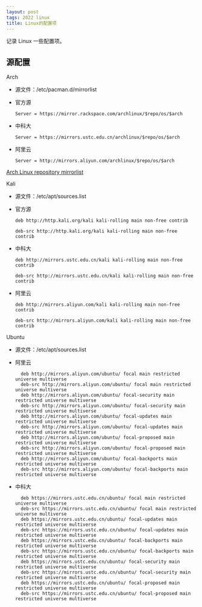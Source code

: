 ```yaml
---
layout: post
tags: 2022 linux
title: Linux的配置项
---
```


记录 Linux 一些配置项。

## 源配置

Arch

- 源文件：/etc/pacman.d/mirrorlist
- 官方源

  `Server = https://mirror.rackspace.com/archlinux/$repo/os/$arch`

- 中科大

  `Server = https://mirrors.ustc.edu.cn/archlinux/$repo/os/$arch`

- 阿里云

  `Server = http://mirrors.aliyun.com/archlinux/$repo/os/$arch`

[Arch Linux repository mirrorlist](https://archlinux.org/mirrorlist/all/https/)

Kali

- 源文件：/etc/apt/sources.list
- 官方源

  `deb http://http.kali.org/kali kali-rolling main non-free contrib`

  `deb-src http://http.kali.org/kali kali-rolling main non-free contrib`

- 中科大

  `deb http://mirrors.ustc.edu.cn/kali kali-rolling main non-free contrib`

  `deb-src http://mirrors.ustc.edu.cn/kali kali-rolling main non-free contrib`

- 阿里云

  `deb http://mirrors.aliyun.com/kali kali-rolling main non-free contrib`

  `deb-src http://mirrors.aliyun.com/kali kali-rolling main non-free contrib`

Ubuntu

- 源文件：/etc/apt/sources.list

- 阿里云

  ```plain
    deb http://mirrors.aliyun.com/ubuntu/ focal main restricted universe multiverse
    deb-src http://mirrors.aliyun.com/ubuntu/ focal main restricted universe multiverse
    deb http://mirrors.aliyun.com/ubuntu/ focal-security main restricted universe multiverse
    deb-src http://mirrors.aliyun.com/ubuntu/ focal-security main restricted universe multiverse
    deb http://mirrors.aliyun.com/ubuntu/ focal-updates main restricted universe multiverse
    deb-src http://mirrors.aliyun.com/ubuntu/ focal-updates main restricted universe multiverse
    deb http://mirrors.aliyun.com/ubuntu/ focal-proposed main restricted universe multiverse
    deb-src http://mirrors.aliyun.com/ubuntu/ focal-proposed main restricted universe multiverse
    deb http://mirrors.aliyun.com/ubuntu/ focal-backports main restricted universe multiverse
    deb-src http://mirrors.aliyun.com/ubuntu/ focal-backports main restricted universe multiverse
  ```

- 中科大

  ```plain
    deb https://mirrors.ustc.edu.cn/ubuntu/ focal main restricted universe multiverse
    deb-src https://mirrors.ustc.edu.cn/ubuntu/ focal main restricted universe multiverse
    deb https://mirrors.ustc.edu.cn/ubuntu/ focal-updates main restricted universe multiverse
    deb-src https://mirrors.ustc.edu.cn/ubuntu/ focal-updates main restricted universe multiverse
    deb https://mirrors.ustc.edu.cn/ubuntu/ focal-backports main restricted universe multiverse
    deb-src https://mirrors.ustc.edu.cn/ubuntu/ focal-backports main restricted universe multiverse
    deb https://mirrors.ustc.edu.cn/ubuntu/ focal-security main restricted universe multiverse
    deb-src https://mirrors.ustc.edu.cn/ubuntu/ focal-security main restricted universe multiverse
    deb https://mirrors.ustc.edu.cn/ubuntu/ focal-proposed main restricted universe multiverse
    deb-src https://mirrors.ustc.edu.cn/ubuntu/ focal-proposed main restricted universe multiverse
  ```
